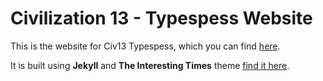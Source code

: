 # Civilization 13 - Typespess Website

This is the website for Civ13 Typespess, which you can find [here](https://github.com/Civ13/civ13-typespess).

It is built using **Jekyll** and **The Interesting Times** theme [find it here](https://github.com/ohduran/the-interesting-times).
